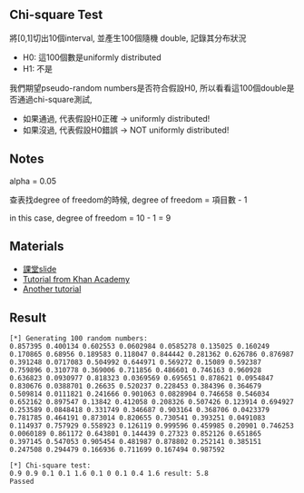 ## Chi-square Test

將[0,1]切出10個interval, 並產生100個隨機 double, 記錄其分布狀況

* H0: 這100個數是uniformly distributed
* H1: 不是

我們期望pseudo-random numbers是否符合假設H0,
所以看看這100個double是否通過chi-square測試,
* 如果通過, 代表假設H0正確 -> uniformly distributed!
* 如果沒過, 代表假設H0錯誤 -> NOT uniformly distributed!

## Notes
alpha = 0.05

查表找degree of freedom的時候, degree of freedom = 項目數 - 1

in this case, degree of freedom = 10 - 1 = 9

## Materials
* [課堂slide](http://eeclass.utaipei.edu.tw/media/39939/#14_f11153eb841c676d1a46c5299bf3c8d1)
* [Tutorial from Khan Academy](https://www.youtube.com/watch?v=2QeDRsxSF9M)
* [Another tutorial](https://www.youtube.com/watch?v=WXPBoFDqNVk)

## Result
```
[*] Generating 100 random numbers:
0.857395 0.400134 0.602553 0.0602984 0.0585278 0.135025 0.160249 0.170865 0.68956 0.189583 0.118047 0.844442 0.281362 0.626786 0.876987 0.391248 0.0717083 0.504992 0.644971 0.569272 0.15089 0.592387 0.759896 0.310778 0.369006 0.711856 0.486601 0.746163 0.960928 0.636823 0.0930977 0.818323 0.0369569 0.695651 0.878621 0.0954847 0.830676 0.0388701 0.26635 0.520237 0.228453 0.384396 0.364679 0.509814 0.0111821 0.241666 0.901063 0.0828904 0.746658 0.546034 0.652162 0.897547 0.13842 0.412058 0.208326 0.507426 0.123914 0.694927 0.253589 0.0848418 0.331749 0.346687 0.903164 0.368706 0.0423379 0.781785 0.464191 0.873014 0.820655 0.730541 0.393251 0.0491083 0.114937 0.757929 0.558923 0.126119 0.999596 0.459985 0.20901 0.746253 0.0060189 0.861172 0.643801 0.144439 0.27323 0.852126 0.651865 0.397145 0.547053 0.905454 0.481987 0.878802 0.252141 0.385151 0.247508 0.294479 0.166936 0.711699 0.167494 0.987592

[*] Chi-square test:
0.9 0.9 0.1 0.1 1.6 0.1 0 0.1 0.4 1.6 result: 5.8
Passed
```
